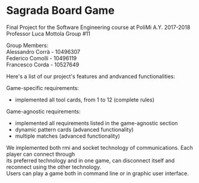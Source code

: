 # Sagrada Board Game  

Final Project for the Software Engineering course at PoliMi A.Y. 2017-2018  
Professor Luca Mottola
Group #11

Group Members:  
Alessandro Corrà - 10496307  
Federico Comolli - 10496119    
Francesco Corda - 10527649


Here's a list of our project's features and andvanced functionalities:

Game-specific requirements:  
* implemented all tool cards, from 1 to 12 (complete rules)  

Game-agnostic requirements:  
* implemented all requirements listed in the game-agnostic section  
* dynamic pattern cards (advanced functionality)  
* multiple matches (advanced functionality)  

We implemented both rmi and socket technology of communications. Each player can connect through  
its preferred technology and in one game, can disconnect itself and reconnect using the other technology.  
Users can play a game both in command line or in graphic user interface.
